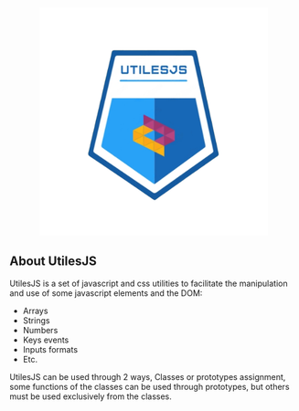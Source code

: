 <p align="center"><img src="logo.png" width="400" alt="Laravel Logo"></p>

## About UtilesJS
UtilesJS is a set of javascript and css utilities to facilitate the manipulation and use of some javascript elements and the DOM:

- Arrays
- Strings
- Numbers
- Keys events
- Inputs formats
- Etc.

UtilesJS can be used through 2 ways, Classes or prototypes assignment, some functions of the classes can be used through prototypes, but others must be used exclusively from the classes.

